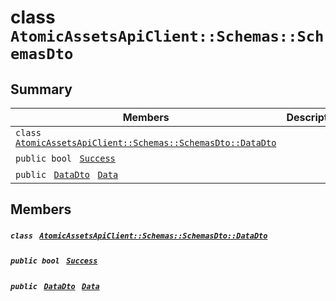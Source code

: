 # class `AtomicAssetsApiClient::Schemas::SchemasDto` 

## Summary

 Members                                | Descriptions                                
----------------------------------------|---------------------------------------------
`class ` [`AtomicAssetsApiClient::Schemas::SchemasDto::DataDto`](.github/workflows/documentation/md/AtomicAssetsApiClient--Schemas--SchemasDto--DataDto.md#class_atomic_assets_api_client_1_1_schemas_1_1_schemas_dto_1_1_data_dto)        | 
`public bool ` [`Success`](#class_atomic_assets_api_client_1_1_schemas_1_1_schemas_dto_1a506fb037fbb6bfe8f254c021a2c3cfac) | 
`public ` [`DataDto`](.github/workflows/documentation/md/AtomicAssetsApiClient--Schemas--SchemasDto--DataDto.md#class_atomic_assets_api_client_1_1_schemas_1_1_schemas_dto_1_1_data_dto)` ` [`Data`](#class_atomic_assets_api_client_1_1_schemas_1_1_schemas_dto_1a6ed89521b3da4f30d2ab82c36d0afd13) | 

## Members

##### `class ` [`AtomicAssetsApiClient::Schemas::SchemasDto::DataDto`](.github/workflows/documentation/md/AtomicAssetsApiClient--Schemas--SchemasDto--DataDto.md#class_atomic_assets_api_client_1_1_schemas_1_1_schemas_dto_1_1_data_dto) 

##### `public bool ` [`Success`](#class_atomic_assets_api_client_1_1_schemas_1_1_schemas_dto_1a506fb037fbb6bfe8f254c021a2c3cfac) 

##### `public ` [`DataDto`](.github/workflows/documentation/md/AtomicAssetsApiClient--Schemas--SchemasDto--DataDto.md#class_atomic_assets_api_client_1_1_schemas_1_1_schemas_dto_1_1_data_dto)` ` [`Data`](#class_atomic_assets_api_client_1_1_schemas_1_1_schemas_dto_1a6ed89521b3da4f30d2ab82c36d0afd13) 

